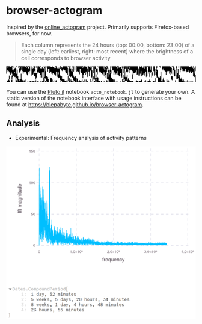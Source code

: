 # browser-actogram

Inspired by the [online_actogram](https://github.com/barrettfdavis/online_actogram) project. Primarily supports Firefox-based browsers, for now. 

> Each column represents the 24 hours (top: 00:00, bottom: 23:00) of a single day (left: earliest, right: most recent) where the brightness of a cell corresponds to browser activity

![output-example](examples/N24-al.png "if yours also looks like this, you've got problems")

You can use the [Pluto.jl](https://github.com/fonsp/Pluto.jl) notebook `acto_notebook.jl` to generate your own. A static version of the notebook interface with usage instructions can be found at <https://blepabyte.github.io/browser-actogram>.

## Analysis

- Experimental: Frequency analysis of activity patterns

![fft plot](examples/frequency-components.png)
